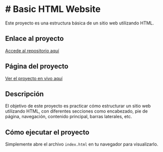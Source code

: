# # Basic HTML Website

Este proyecto es una estructura básica de un sitio web utilizando HTML.

## Enlace al proyecto

[Accede al repositorio aquí](https://github.com/NatM13/Basic-HTML-Website.git)

## Página del proyecto
[Ver el proyecto en vivo aquí](https://NatM13.github.io/Basic-HTML-Website/)

## Descripción

El objetivo de este proyecto es practicar cómo estructurar un sitio web utilizando HTML, con diferentes secciones como encabezado, pie de página, navegación, contenido principal, barras laterales, etc.

## Cómo ejecutar el proyecto

Simplemente abre el archivo `index.html` en tu navegador para visualizarlo.

